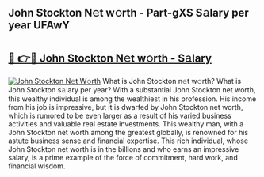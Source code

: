 ## John Stockton N𝚎t w𝚘rth - Part-gXS S𝚊lary per year UFAwY

# <h2><a href="http://gc2k4b.nevu.top/?p=John+Stockton">🔗 👉🔴 John Stockton N𝚎t w𝚘rth - S𝚊lary</a></h2>

[![John Stockton N𝚎t W𝚘rth](https://i.imgur.com/Oavwk0R.jpeg)](http://gc2k4b.nevu.top/?p=John+Stockton)
What is John Stockton n𝚎t w𝚘rth? What is John Stockton s𝚊lary per year?
With a substantial John Stockton net worth, this wealthy individual is among the wealthiest in his profession. His income from his job is impressive, but it is dwarfed by John Stockton net worth, which is rumored to be even larger as a result of his varied business activities and valuable real estate investments. This wealthy man, with a John Stockton net worth among the greatest globally, is renowned for his astute business sense and financial expertise. This rich individual, whose John Stockton net worth is in the billions and who earns an impressive salary, is a prime example of the force of commitment, hard work, and financial wisdom.
